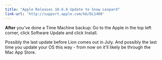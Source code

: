 ```yaml
---
title: "Apple Releases 10.6.8 Update to Snow Leopard"
link-url: 'http://support.apple.com/kb/DL1400'
---
```

<p><b>After</b> you've done a Time Machine backup: Go to the Apple in the top left corner, click Software Update and click Install.</p>
<p>Possibly the last update before Lion comes out in July. And possibly the last time you update your OS this way - from now on it'll likely be through the Mac App Store.</p>
